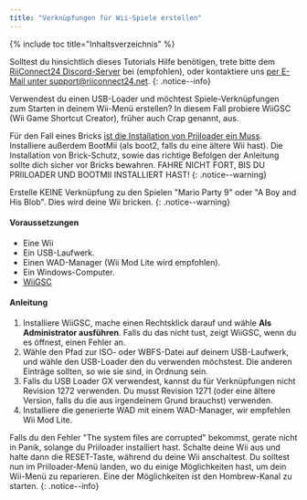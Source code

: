 ```yaml
---
title: "Verknüpfungen für Wii-Spiele erstellen"
---
```


{% include toc title="Inhaltsverzeichnis" %}

Solltest du hinsichtlich dieses Tutorials Hilfe benötigen, trete bitte dem [RiiConnect24 Discord-Server](https://discord.gg/b4Y7jfD) bei (empfohlen), oder kontaktiere uns [per E-Mail unter support@riiconnect24.net](mailto:support@riiconnect24.net).
{: .notice--info}

Verwendest du einen USB-Loader und möchtest Spiele-Verknüpfungen zum Starten in deinem Wii-Menü erstellen? In diesem Fall probiere WiiGSC (Wii Game Shortcut Creator), früher auch Crap genannt, aus.

Für den Fall eines Bricks [ist die Installation von Priiloader ein Muss](/priiloader). Installiere außerdem BootMii (als boot2, falls du eine ältere Wii hast). Die Installation von Brick-Schutz, sowie das richtige Befolgen der Anleitung sollte dich sicher vor Bricks bewahren. FAHRE NICHT FORT, BIS DU PRIILOADER UND BOOTMII INSTALLIERT HAST!
{: .notice--warning}

Erstelle KEINE Verknüpfung zu den Spielen "Mario Party 9" oder "A Boy and His Blob". Dies wird deine Wii bricken.
{: .notice--warning}

#### Voraussetzungen

* Eine Wii
* Ein USB-Laufwerk.
* Einen WAD-Manager (Wii Mod Lite wird empfohlen).
* Ein Windows-Computer.
* [WiiGSC](https://wiidatabase.de/downloads/pc-tools/wiigsc-ehemals-crap/)

#### Anleitung

1. Installiere WiiGSC, mache einen Rechtsklick darauf und wähle **Als Administrator ausführen**. Falls du das nicht tust, zeigt WiiGSC, wenn du es öffnest, einen Fehler an.
2. Wähle den Pfad zur ISO- oder WBFS-Datei auf deinem USB-Laufwerk, und wähle den USB-Loader den du verwenden möchstest. Die anderen Einträge sollten, so wie sie sind, in Ordnung sein.
3. Falls du USB Loader GX verwendest, kannst du für Verknüpfungen nicht Revision 1272 verwenden. Du musst Revision 1271 (oder eine ältere Version, falls du die aus irgendeinem Grund brauchst) verwenden.
4. Installiere die generierte WAD mit einem WAD-Manager, wir empfehlen Wii Mod Lite.

Falls du den Fehler "The system files are corrupted" bekommst, gerate nicht in Panik, solange du Priiloader installiert hast. Schalte deine Wii aus und halte dann die RESET-Taste, während du deine Wii anschaltest. Du solltest nun im Priiloader-Menü landen, wo du einige Möglichkeiten hast, um dein Wii-Menü zu reparieren. Eine der Möglichkeiten ist den Hombrew-Kanal zu starten.
{: .notice--info}
